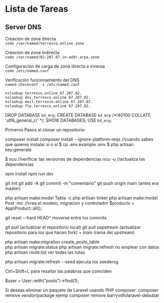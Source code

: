 # Lista de Tareas

## Server DNS

Creación de zona directa  
`code /var/named/terresco.online.zone`

Creación de zona indirecta  
`code /var/named/82.207.67.in-addr.arpa.zone`

Configuración de carga de zona directa e inversa  
`code /etc/named.conf`

Verificación funcionamiento del DNS  
`named-checkconf -z /etc/named.conf`

`nslookup terresco.online 67.207.82.`  
`nslookup dns.terresco.online 67.207.82.`  
`nslookup mail.terresco.online 67.207.82.`  
`nslookup ftp.terresco.online 67.207.82.`  

DROP DATABASE `bd_mrp`;
CREATE DATABASE `bd_mrp` /*!40100 COLLATE 'utf8_general_ci' */;
SHOW DATABASES;
USE `bd_mrp`;


Primeros Pasos al clonar un repositorio: 

composer install 
composer install --ignore-platform-reqs   //cuando sabes que quieres instalar si o si
$ cp .env.example .env
$ php artisan key:generate


$ ncu   //verificar las versiones de dependencias
ncu -u  //actualiza las dependencias 

npm install 
npm run dev 

git init
git add -A
git commit -m "comentario"
git push origin main (antes era master) 

php artisan make:model Tabla -c 
php artisan tinker 
php artisan make:model Post -mc   //crea el modelo, migracion y controlador
$products = App\Product::all();

git reset --hard HEAD^     moverse entre los commits


git pull  (actualizar el repositorio local)
git pull uspstream  (actualizar repositorio para los que hacen fork) + main (rama del upstream)

php artisan make:migration create_posts_table   
php artisan migrate:status
php artisan migrate:refresh 	no emplear con datos  
php artisan route:list 		ver todas las rutas


php artisan migrate:refresh --seed    ejecuta los seedersg

Ctrl+Shift+L  para resaltar las palabras que coinciden

$user = User::with("posts")->find(1);

Si deseas eliminar un paquete de Laravel usando PHP composer:
composer remove vendor/package	ejemp composer remove barryvdh/laravel-debubar

